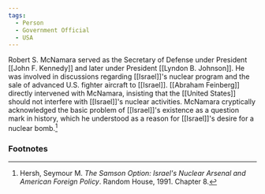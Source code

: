 ```yaml
---
tags:
  - Person
  - Government Official
  - USA
---
```

Robert S. McNamara served as the Secretary of Defense under President [[John F. Kennedy]] and later under President [[Lyndon B. Johnson]]. He was involved in discussions regarding [[Israel]]'s nuclear program and the sale of advanced U.S. fighter aircraft to [[Israel]]. [[Abraham Feinberg]] directly intervened with McNamara, insisting that the [[United States]] should not interfere with [[Israel]]'s nuclear activities. McNamara cryptically acknowledged the basic problem of [[Israel]]'s existence as a question mark in history, which he understood as a reason for [[Israel]]'s desire for a nuclear bomb.[^1]

### Footnotes

[^1]: Hersh, Seymour M. *The Samson Option: Israel's Nuclear Arsenal and American Foreign Policy*. Random House, 1991. Chapter 8.